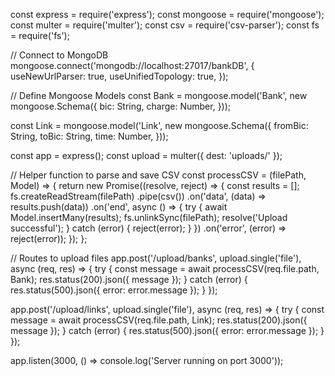 const express = require('express');
const mongoose = require('mongoose');
const multer = require('multer');
const csv = require('csv-parser');
const fs = require('fs');

// Connect to MongoDB
mongoose.connect('mongodb://localhost:27017/bankDB', {
  useNewUrlParser: true,
  useUnifiedTopology: true,
});

// Define Mongoose Models
const Bank = mongoose.model('Bank', new mongoose.Schema({
  bic: String,
  charge: Number,
}));

const Link = mongoose.model('Link', new mongoose.Schema({
  fromBic: String,
  toBic: String,
  time: Number,
}));

const app = express();
const upload = multer({ dest: 'uploads/' });

// Helper function to parse and save CSV
const processCSV = (filePath, Model) => {
  return new Promise((resolve, reject) => {
    const results = [];
    fs.createReadStream(filePath)
      .pipe(csv())
      .on('data', (data) => results.push(data))
      .on('end', async () => {
        try {
          await Model.insertMany(results);
          fs.unlinkSync(filePath);
          resolve('Upload successful');
        } catch (error) {
          reject(error);
        }
      })
      .on('error', (error) => reject(error));
  });
};

// Routes to upload files
app.post('/upload/banks', upload.single('file'), async (req, res) => {
  try {
    const message = await processCSV(req.file.path, Bank);
    res.status(200).json({ message });
  } catch (error) {
    res.status(500).json({ error: error.message });
  }
});

app.post('/upload/links', upload.single('file'), async (req, res) => {
  try {
    const message = await processCSV(req.file.path, Link);
    res.status(200).json({ message });
  } catch (error) {
    res.status(500).json({ error: error.message });
  }
});

app.listen(3000, () => console.log('Server running on port 3000'));
